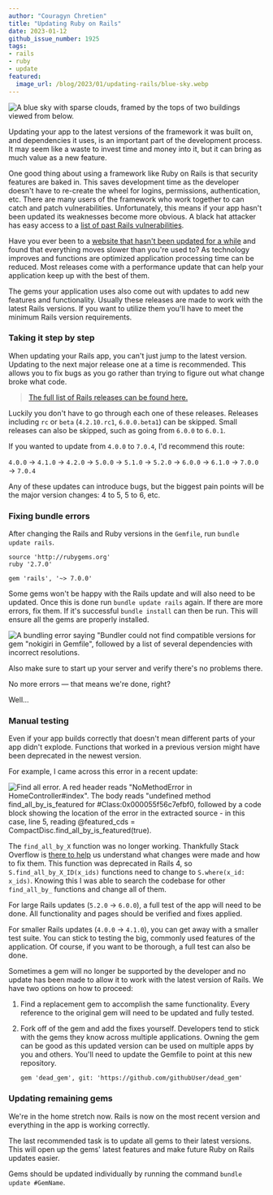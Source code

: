 ```yaml
---
author: "Couragyn Chretien"
title: "Updating Ruby on Rails"
date: 2023-01-12
github_issue_number: 1925
tags:
- rails
- ruby
- update
featured:
  image_url: /blog/2023/01/updating-rails/blue-sky.webp
---
```


![A blue sky with sparse clouds, framed by the tops of two buildings viewed from below.](/blog/2023/01/updating-rails/blue-sky.webp)

<!-- Photo by Seth Jensen, 2023 -->

Updating your app to the latest versions of the framework it was built on, and dependencies it uses, is an important part of the development process. It may seem like a waste to invest time and money into it, but it can bring as much value as a new feature.

One good thing about using a framework like Ruby on Rails is that security features are baked in. This saves development time as the developer doesn't have to re-create the wheel for logins, permissions, authentication, etc. There are many users of the framework who work together to can catch and patch vulnerabilities. Unfortunately, this means if your app hasn't been updated its weaknesses become more obvious. A black hat attacker has easy access to a [list of past Rails vulnerabilities](https://www.cvedetails.com/vulnerability-list/vendor_id-12043/product_id-22569/Rubyonrails-Rails.html).

Have you ever been to a [website that hasn't been updated for a while](https://www.spacejam.com/) and found that everything moves slower than you're used to? As technology improves and functions are optimized application processing time can be reduced. Most releases come with a performance update that can help your application keep up with the best of them.

The gems your application uses also come out with updates to add new features and functionality. Usually these releases are made to work with the latest Rails versions. If you want to utilize them you'll have to meet the minimum Rails version requirements.

### Taking it step by step

When updating your Rails app, you can't just jump to the latest version. Updating to the next major release one at a time is recommended. This allows you to fix bugs as you go rather than trying to figure out what change broke what code.

> [The full list of Rails releases can be found here.](https://rubygems.org/gems/rails/versions)

Luckily you don't have to go through each one of these releases. Releases including `rc` or `beta` (`4.2.10.rc1`, `6.0.0.beta1`) can be skipped. Small releases can also be skipped, such as going from `6.0.0` to `6.0.1`.

If you wanted to update from `4.0.0` to `7.0.4`, I'd recommend this route:

`4.0.0` → `4.1.0` → `4.2.0` → `5.0.0` → `5.1.0` → `5.2.0` → `6.0.0` → `6.1.0` → `7.0.0` → `7.0.4`

Any of these updates can introduce bugs, but the biggest pain points will be the major version changes: 4 to 5, 5 to 6, etc.

### Fixing bundle errors

After changing the Rails and Ruby versions in the `Gemfile`, run `bundle update rails`.

```plain
source 'http://rubygems.org'
ruby '2.7.0'

gem 'rails', '~> 7.0.0'
```

Some gems won't be happy with the Rails update and will also need to be updated. Once this is done run `bundle update rails` again. If there are more errors, fix them. If it's successful `bundle install` can then be run. This will ensure all the gems are properly installed.

![A bundling error saying "Bundler could not find compatible versions for gem "nokigiri in Gemfile", followed by a list of several dependencies with incorrect resolutions.](/blog/2023/01/updating-rails/bundle-error.png)

Also make sure to start up your server and verify there's no problems there.

No more errors — that means we're done, right?

Well...

### Manual testing

Even if your app builds correctly that doesn't mean different parts of your app didn't explode. Functions that worked in a previous version might have been deprecated in the newest version.

For example, I came across this error in a recent update:

![Find all error. A red header reads "NoMethodError in HomeController#index". The body reads "undefined method `find_all_by_is_featured` for #<Class:0x000055f56c7efbf0>, followed by a code block showing the location of the error in the extracted source - in this case, line 5, reading `@featured_cds = CompactDisc.find_all_by_is_featured(true)`.](/blog/2023/01/updating-rails/find-all-by.png)

The `find_all_by_X` function was no longer working. Thankfully Stack Overflow is [there to help](https://stackoverflow.com/questions/59445783/undefined-method-find-all-by-x) us understand what changes were made and how to fix them. This function was deprecated in Rails 4, so `S.find_all_by_X_ID(x_ids)` functions need to change to `S.where(x_id: x_ids)`. Knowing this I was able to search the codebase for other `find_all_by_` functions and change all of them.

For large Rails updates (`5.2.0` → `6.0.0`), a full test of the app will need to be done. All functionality and pages should be verified and fixes applied.

For smaller Rails updates (`4.0.0` → `4.1.0`), you can get away with a smaller test suite. You can stick to testing the big, commonly used features of the application. Of course, if you want to be thorough, a full test can also be done.

Sometimes a gem will no longer be supported by the developer and no update has been made to allow it to work with the latest version of Rails. We have two options on how to proceed:

1. Find a replacement gem to accomplish the same functionality. Every reference to the original gem will need to be updated and fully tested.
2. Fork off of the gem and add the fixes yourself. Developers tend to stick with the gems they know across multiple applications. Owning the gem can be good as this updated version can be used on multiple apps by you and others. You'll need to update the Gemfile to point at this new repository.

    ```plain
    gem 'dead_gem', git: 'https://github.com/githubUser/dead_gem'
    ```

### Updating remaining gems

We're in the home stretch now. Rails is now on the most recent version and everything in the app is working correctly.

The last recommended task is to update all gems to their latest versions. This will open up the gems' latest features and make future Ruby on Rails updates easier.

Gems should be updated individually by running the command `bundle update #GemName`.
